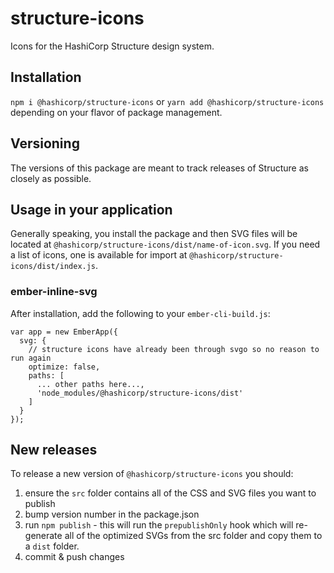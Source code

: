 # structure-icons
Icons for the HashiCorp Structure design system.

## Installation
`npm i @hashicorp/structure-icons` or `yarn add @hashicorp/structure-icons`
depending on your flavor of package management.

## Versioning
The versions of this package are meant to track releases of Structure as closely
as possible.

## Usage in your application
Generally speaking, you install the package and then SVG files will be located
at `@hashicorp/structure-icons/dist/name-of-icon.svg`. If you need a list of
icons, one is available for import at `@hashicorp/structure-icons/dist/index.js`.

### ember-inline-svg
After installation, add the following to your `ember-cli-build.js`: 

```
var app = new EmberApp({
  svg: {
    // structure icons have already been through svgo so no reason to run again
    optimize: false,
    paths: [
      ... other paths here...,
      'node_modules/@hashicorp/structure-icons/dist'
    ]
  }
});
```

## New releases
To release a new version of `@hashicorp/structure-icons` you should:

1. ensure the `src` folder contains all of the CSS and SVG files you want to publish
1. bump version number in the package.json
1. run `npm publish` - this will run the `prepublishOnly` hook which will
   re-generate all of the optimized SVGs from the src folder and copy them to a
   `dist` folder.
1. commit & push changes
